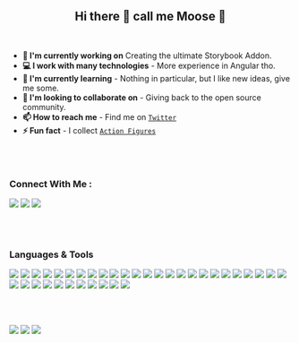 <div align="center">

## Hi there 👋 call me Moose 🦌

</div>
<br>

- **🔭 I'm currently working on** Creating the ultimate Storybook Addon.
- **💻 I work with many technologies** - More experience in Angular tho.
- **🌱 I'm currently learning** - Nothing in particular, but I like new ideas, give me some.
- **👯 I'm looking to collaborate on** - Giving back to the open source community.
- **📫 How to reach me** - Find me on [`Twitter`](https://twitter.com/mooseSheriff)
- **⚡ Fun fact** - I collect [`Action Figures`](https://www.youtube.com/@sheriffMoose)

<br>
<br>


### Connect With Me :
[![][img.twitter]][link.twitter]
[![][img.medium]][link.medium]
[![][img.linkedin]][link.linkedin]

<br>
<br>

### Languages & Tools
![](https://freeicons.vercel.app/icons/javascript?size=50)
![](https://freeicons.vercel.app/icons/typescript?size=50)
![](https://freeicons.vercel.app/icons/html5?size=50)
![](https://freeicons.vercel.app/icons/css3?size=50)
![](https://freeicons.vercel.app/icons/angular?size=50)
![](https://freeicons.vercel.app/icons/react?size=50)
![](https://freeicons.vercel.app/icons/vuedotjs?size=50)
![](https://freeicons.vercel.app/icons/storybook?size=50)
![](https://freeicons.vercel.app/icons/nodedotjs?size=50)
![](https://freeicons.vercel.app/icons/nestjs?size=50)
![](https://freeicons.vercel.app/icons/lodash?size=50)
![](https://freeicons.vercel.app/icons/dotenv?size=50)
![](https://freeicons.vercel.app/icons/npm?size=50)
![](https://freeicons.vercel.app/icons/git?size=50)
![](https://freeicons.vercel.app/icons/github?size=50)
![](https://freeicons.vercel.app/icons/gitlab?size=50)
![](https://freeicons.vercel.app/icons/bitbucket?size=50)
![](https://freeicons.vercel.app/icons/jenkins?size=50)
![](https://freeicons.vercel.app/icons/bamboo?size=50)
![](https://freeicons.vercel.app/icons/jira?size=50)
![](https://freeicons.vercel.app/icons/confluence?size=50)
![](https://freeicons.vercel.app/icons/android?size=50)
![](https://freeicons.vercel.app/icons/ionic?size=50)
![](https://freeicons.vercel.app/icons/materialdesign?size=50)
![](https://freeicons.vercel.app/icons/apachecordova?size=50)
![](https://freeicons.vercel.app/icons/mongodb?size=50)
![](https://freeicons.vercel.app/icons/sqlite?size=50)
![](https://freeicons.vercel.app/icons/mysql?size=50)
![](https://freeicons.vercel.app/icons/microsoftsqlserver?size=50)
![](https://freeicons.vercel.app/icons/oracle?size=50)
![](https://freeicons.vercel.app/icons/amazonaws?size=50)
![](https://freeicons.vercel.app/icons/microsoftazure?size=50)
![](https://freeicons.vercel.app/icons/firebase?size=50)
![](https://freeicons.vercel.app/icons/docker?size=50)
![](https://freeicons.vercel.app/icons/vagrant?size=50)
![](https://freeicons.vercel.app/icons/kubernetes?size=50)


<br>
<br>

<div>

![][banner.stats1]
![][banner.stats2]
![][banner.stats3]

</div>


[img.twitter]: https://freeicons.vercel.app/icons/twitter?size=50
[img.medium]: https://freeicons.vercel.app/icons/medium?size=50&bg=white
[img.linkedin]: https://freeicons.vercel.app/icons/linkedin?size=50

[link.twitter]: https://twitter.com/mooseSheriff
[link.medium]: https://www.medium.com/@sheriffMoose
[link.linkedin]: https://www.linkedin.com/mosherif87

[banner.stats1]: https://github-readme-stats.vercel.app/api/top-langs?username=sheriffmoose&show_icons=true&locale=en&layout=compact
[banner.stats2]: https://github-readme-stats.vercel.app/api?username=sheriffmoose&show_icons=true&locale=en
[banner.stats3]: https://github-readme-streak-stats.herokuapp.com/?user=sheriffmoose